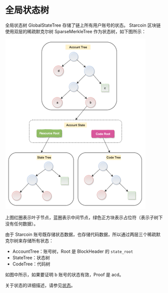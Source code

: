 # 全局状态树

全局状态树 GlobalStateTree 存储了链上所有用户账号的状态。
Starcoin 区块链使用双层的稀疏默克尔树 SparseMerkleTree 作为状态树，如下图所示：

![SparseMerkleTree](../../../../../static/img/key_words/State.png)

上图红圈表示叶子节点，蓝圈表示中间节点，绿色正方块表示占位符（表示子树下没有任何数据）。

由于 Starcoin 账号既存储状态数据，也存储代码数据，所以通过两层三个稀疏默克尔树来存储所有状态：

* AccountTree：账号树，Root 是 BlockHeader 的 `state_root`
* StateTree：状态树
* CodeTree：代码树

如图中所示，如果要证明 b 账号的状态有效，Proof 是 acd。

关于状态的详细描述，请参见[状态](04-state.md)。
